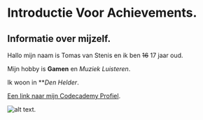 # Introductie Voor Achievements.
## Informatie over mijzelf.

Hallo mijn naam is Tomas van Stenis en ik ben ~~16~~ 17 jaar oud.

Mijn hobby is **Gamen** en *Muziek Luisteren*.

Ik woon in **_Den Helder_.

[Een link naar mijn Codecademy Profiel](https://www.codecademy.com/profiles/tomie522246536309).

![alt text](http://pretzels.nl/wp-content/uploads/2015/06/Joepie-500x229.jpg).
